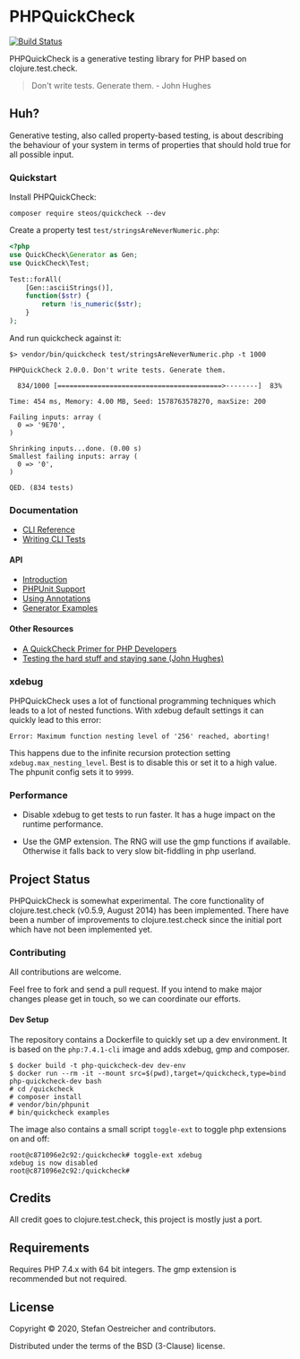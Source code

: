 # PHPQuickCheck

[![Build Status](https://travis-ci.org/steos/php-quickcheck.svg?branch=master)](https://travis-ci.org/steos/php-quickcheck)

PHPQuickCheck is a generative testing library for PHP based on
clojure.test.check.

> Don't write tests. Generate them. - John Hughes

## Huh?

Generative testing, also called property-based testing, is about
describing the behaviour of your system in terms of properties that
should hold true for all possible input.

### Quickstart

Install PHPQuickCheck:

```
composer require steos/quickcheck --dev
```

Create a property test `test/stringsAreNeverNumeric.php`:

```php
<?php
use QuickCheck\Generator as Gen;
use QuickCheck\Test;

Test::forAll(
    [Gen::asciiStrings()],
    function($str) {
        return !is_numeric($str);
    }
);
```

And run quickcheck against it:

```
$> vendor/bin/quickcheck test/stringsAreNeverNumeric.php -t 1000
```

```
PHPQuickCheck 2.0.0. Don't write tests. Generate them.

  834/1000 [=========================================>--------]  83%

Time: 454 ms, Memory: 4.00 MB, Seed: 1578763578270, maxSize: 200

Failing inputs: array (
  0 => '9E70',
)

Shrinking inputs...done. (0.00 s)
Smallest failing inputs: array (
  0 => '0',
)

QED. (834 tests)
```

### Documentation

- [CLI Reference](doc/cli-reference.md)
- [Writing CLI Tests](doc/cli-writing-tests.md)

#### API

- [Introduction](doc/introduction.md)
- [PHPUnit Support](doc/phpunit.md)
- [Using Annotations](doc/annotations.md)
- [Generator Examples](doc/generators.md)

#### Other Resources

- [A QuickCheck Primer for PHP Developers](https://medium.com/@thinkfunctional/a-quickcheck-primer-for-php-developers-5ffbe20c16c8)
- [Testing the hard stuff and staying sane (John Hughes)](https://www.youtube.com/watch?v=zi0rHwfiX1Q)

### xdebug

PHPQuickCheck uses a lot of functional programming techniques which leads to a lot of nested functions.
With xdebug default settings it can quickly lead to this error:

```
Error: Maximum function nesting level of '256' reached, aborting!
```

This happens due to the infinite recursion protection setting `xdebug.max_nesting_level`.
Best is to disable this or set it to a high value.
The phpunit config sets it to `9999`.

### Performance

- Disable xdebug to get tests to run faster. It has a huge impact on the runtime performance.

- Use the GMP extension. The RNG will use the gmp functions if available. Otherwise it falls back to very slow bit-fiddling in php userland.

## Project Status

PHPQuickCheck is somewhat experimental. The core functionality of clojure.test.check (v0.5.9, August 2014) has been implemented.
There have been a number of improvements to clojure.test.check since the initial port which have not been implemented yet.

### Contributing

All contributions are welcome.

Feel free to fork and send a pull request. If you intend to make
major changes please get in touch, so we can coordinate our efforts.

#### Dev Setup

The repository contains a Dockerfile to quickly set up a dev environment.
It is based on the `php:7.4.1-cli` image and adds xdebug, gmp and composer.

```
$ docker build -t php-quickcheck-dev dev-env
$ docker run --rm -it --mount src=$(pwd),target=/quickcheck,type=bind php-quickcheck-dev bash
# cd /quickcheck
# composer install
# vendor/bin/phpunit
# bin/quickcheck examples
```

The image also contains a small script `toggle-ext` to toggle php extensions on and off:

```
root@c871096e2c92:/quickcheck# toggle-ext xdebug
xdebug is now disabled
root@c871096e2c92:/quickcheck#
```

## Credits

All credit goes to clojure.test.check, this project is mostly just a port.

## Requirements

Requires PHP 7.4.x with 64 bit integers. The gmp extension is recommended but not required.

## License

Copyright © 2020, Stefan Oestreicher and contributors.

Distributed under the terms of the BSD (3-Clause) license.
